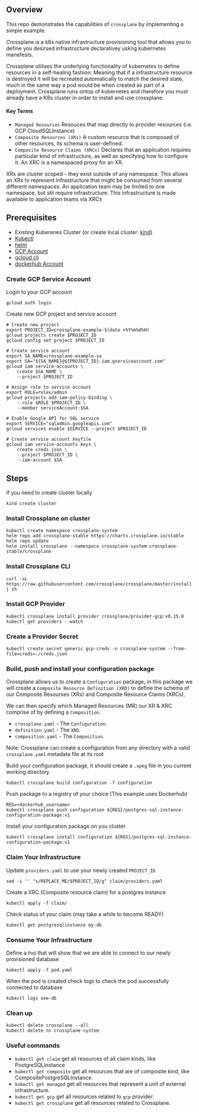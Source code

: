 ## Overview ##
This repo demonstrates the capabilities of `crossplane` by implementing a simple example.

Crossplane is a k8s native infrastructure provisioning tool that allows you to define you desirsed infrastructure declarativey uskng kubernetes manefests. 

Crossplane utilises the underlying functionality of kubernetes to define resources in a self-healing fashion. Meaning that if a infrastructure resource is destroyed it will be recreated automatically to match the desired state, much in the same way a pod would be when created as part of a deployment.
Crossplane runs ontop of kubernetes and rherefore you must already have a K8s cluster in order to install and use crossplane.

#### Key Terms 
* `Managed Resources` Resouces that map directly to provider resources (i.e. GCP CloudSQLInstance)
* `Composite Resources (XRs)` A custom resource that is composed of other resources, its schema is user-defined.
* `Composite Resource Claims (XRCs)` Declares that an application requires particular kind of infrastructure, as well as specifying how to configure it. An XRC is a namespaced proxy for an XR.

XRs are cluster scoped - they exist outside of any namespace. This allows an XRs to represent infrastructure that might be consumed from several different namespaces. An application team may be limited to one namespace, but stil require infrastructure. This infrastructure is made available to application teams via XRCs 

## Prerequisites ##

* Existing Kuberenes Cluster (or create local cluster: [kind](https://kind.sigs.k8s.io/docs/user/quick-start/))
* [Kubectl](https://kubernetes.io/docs/tasks/tools/) 
* [helm](https://helm.sh/docs/intro/install/)
* [GCP Account](https://cloud.google.com/) 
* [gcloud cli](https://cloud.google.com/sdk/docs/install)
* [dockerhub Account](https://hub.docker.com/)

### Create GCP Service Account
Login to your GCP account

    gcloud auth login

Create new GCP project and service account

    # Create new project
    export PROJECT_ID=crossplane-example-$(date +%Y%m%d%H)
    gcloud projects create $PROJECT_ID
    gcloud config set project $PROJECT_ID 

    # Create service account
    export SA_NAME=crossplane-example-sa
    export SA="${SA_NAME}@${PROJECT_ID}.iam.gserviceaccount.com"
    gcloud iam service-accounts \
        create $SA_NAME \
        --project $PROJECT_ID

    # Assign role to service account
    export ROLE=roles/admin
    gcloud projects add-iam-policy-binding \
        --role $ROLE $PROJECT_ID \
        --member serviceAccount:$SA

    # Enable Google API for SQL service
    export SERVICE="sqladmin.googleapis.com"
    gcloud services enable $SERVICE --project $PROJECT_ID

    # Create service account keyfile
    gcloud iam service-accounts keys \
        create creds.json \
        --project $PROJECT_ID \
        --iam-account $SA

## Steps ##

If you need to create cluster locally

    kind create cluster

### Install Crossplane on cluster

    kubectl create namespace crossplane-system
    helm repo add crossplane-stable https://charts.crossplane.io/stable
    helm repo update
    helm install crossplane --namespace crossplane-system crossplane-stable/crossplane

### Install Crossplane CLI

    curl -sL https://raw.githubusercontent.com/crossplane/crossplane/master/install.sh | sh

### Install GCP Provider
    
    kubectl crossplane install provider crossplane/provider-gcp:v0.15.0
    kubectl get providers --watch

### Create a Provider Secret

    kubectl create secret generic gcp-creds -n crossplane-system --from-file=creds=./creds.json

### Build, push and install your configuration package
Crossplane allows us to create a `Configuration` package, in this package we will create a `Composite Resource Definition (XRD)` to define the schema of our Composite Resourses (XRs) and Composite Resource Claims (XRCs).

We can then specify which Managed Resources (MR) our XR & XRC comprise of by defining a `Composition`.

* `crossplane.yaml` - The `Configuration`.
* `definition.yaml` - The `XRD`.
* `composition.yaml` - The `Composition`.

Note: Crossplane can create a configuration from any directory with a valid `crossplane.yaml` metadata file at its root

Build your configuration package, it should create a `.xpkg` file in you current working directory 

    kubectl crossplane build configuration -f configuration

Push package to a registry of your choice (This example uses Dockerhub)

    REG=<dockerhub_username>
    kubectl crossplane push configuration ${REG}/postgres-sql-instance-configuration-package:v1

Install your configuration package on you cluster 

    kubectl crossplane install configuration ${REG}/postgres-sql-instance-configuration-package:v1


### Claim Your Infrastructure
Update `providers.yaml` to use your newly created `PROJECT_ID`

    sed -i '' "s/REPLACE_ME/$PROJECT_ID/g" claim/providers.yaml

Create a XRC (Composite resource claim) for a postgres instance

    kubectl apply -f claim/

Check status of your claim (may take a while to become READY)

    kubectl get postgresqlinstance my-db

### Consume Your Infrastructure
Define a `Pod` that will show that we are able to connect to our newly provisioned database

    kubectl apply -f pod.yaml

When the pod is created check logs to check the pod successfully connected to database

    kubectl logs see-db 

### Clean up

    kubectl delete crossplane --all
    kubectl delete ns crossplane-system

### Useful commands

* `kubectl get claim` get all resources of all claim kinds, like PostgreSQLInstance
* `kubectl get composite` get all resources that are of composite kind, like CompositePostgreSQLInstance.
* `kubectl get managed` get all resources that represent a unit of external infrastructure.
* `kubectl get gcp` get all resources related to `gcp` provider.
* `kubectl get crossplane` get all resources related to Crossplane.
